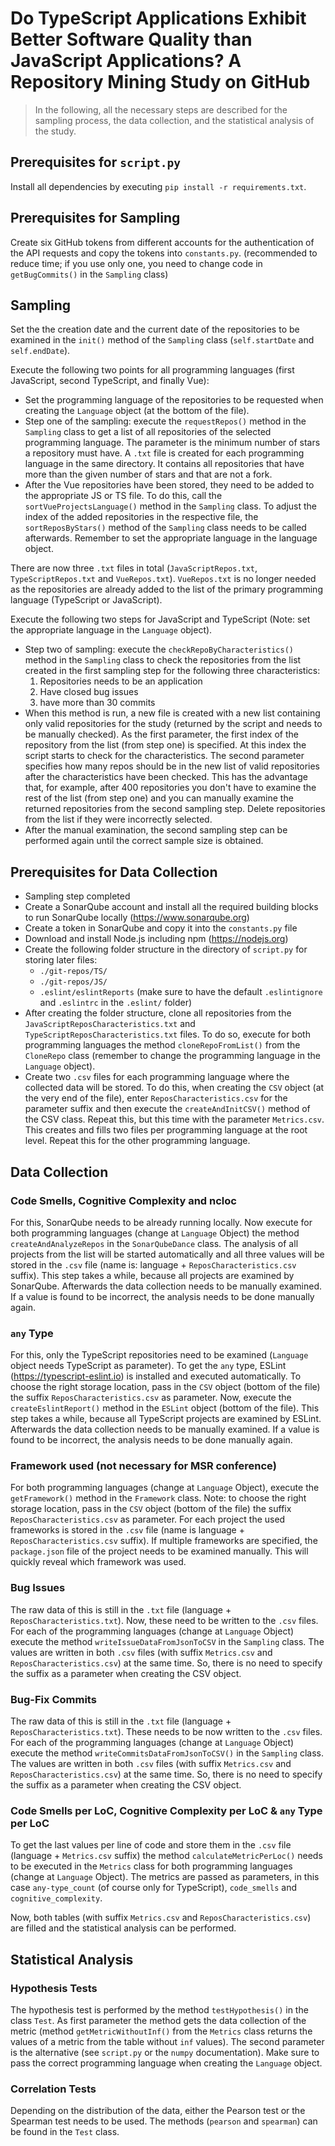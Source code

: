# Do TypeScript Applications Exhibit Better Software Quality than JavaScript Applications? A Repository Mining Study on GitHub
> In the following, all the necessary steps are described for the sampling process, the data collection, and the statistical analysis of the study.

## Prerequisites for `script.py`
Install all dependencies by executing `pip install -r requirements.txt`.

## Prerequisites for Sampling
Create six GitHub tokens from different accounts for the authentication of the API requests and copy the tokens into `constants.py`.
(recommended to reduce time; if you use only one, you need to change code in `getBugCommits()` in the `Sampling` class)

## Sampling
Set the the creation date and the current date of the repositories to be examined in the `init()` method of the `Sampling` class (`self.startDate` and `self.endDate`).

Execute the following two points for all programming languages (first JavaScript, second TypeScript, and finally Vue):

* Set the programming language of the repositories to be requested when creating the `Language` object (at the bottom of the file).
* Step one of the sampling: execute the `requestRepos()` method in the `Sampling` class to get a list of all repositories of the selected programming language. The parameter is the minimum number of stars a repository must have. A `.txt` file is created for each programming language in the same directory. It contains all repositories that have more than the given number of stars and that are not a fork.
* After the Vue repositories have been stored, they need to be added to the appropriate JS or TS file. To do this, call the `sortVueProjectsLanguage()` method in the `Sampling` class. To adjust the index of the added repositories in the respective file, the `sortReposByStars()` method of the `Sampling` class needs to be called afterwards. Remember to set the appropriate language in the language object.

There are now three `.txt` files in total (`JavaScriptRepos.txt`, `TypeScriptRepos.txt` and `VueRepos.txt`). `VueRepos.txt` is no longer needed as the repositories are already added to the list of the primary programming language (TypeScript or JavaScript).

Execute the following two steps for JavaScript and TypeScript (Note: set the appropriate language in the `Language` object).

* Step two of sampling: execute the `checkRepoByCharacteristics()` method in the `Sampling` class to check the repositories from the list created in the first sampling step for the following three characteristics:
  1. Repositories needs to be an application
  2. Have closed bug issues
  3. have more than 30 commits
* When this method is run, a new file is created with a new list containing only valid repositories for the study (returned by the script and needs to be manually checked). As the first parameter, the first index of the repository from the list (from step one) is specified. At this index the script starts to check for the characteristics. The second parameter specifies how many repos should be in the new list of valid repositories after the characteristics have been checked. This has the advantage that, for example, after 400 repositories you don't have to examine the rest of the list (from step one) and you can manually examine the returned repositories from the second sampling step. Delete repositories from the list if they were incorrectly selected.
* After the manual examination, the second sampling step can be performed again until the correct sample size is obtained.

## Prerequisites for Data Collection
* Sampling step completed
* Create a SonarQube account and install all the required building blocks to run SonarQube locally (https://www.sonarqube.org)
* Create a token in SonarQube and copy it into the `constants.py` file
* Download and install Node.js including npm (https://nodejs.org)
* Create the following folder structure in the directory of `script.py` for storing later files:
  * `./git-repos/TS/`
  * `./git-repos/JS/`
  * `.eslint/eslintReports` (make sure to have the default `.eslintignore` and `.eslintrc` in the `.eslint/` folder)
* After creating the folder structure, clone all repositories from the `JavaScriptReposCharacteristics.txt` and `TypeScriptReposCharacteristics.txt` files. To do so, execute for both programming languages the method `cloneRepoFromList()` from the `CloneRepo` class (remember to change the programming language in the `Language` object).
* Create two `.csv` files for each programming language where the collected data will be stored. To do this, when creating the `CSV` object (at the very end of the file), enter `ReposCharacteristics.csv` for the parameter suffix and then execute the `createAndInitCSV()` method of the CSV class. Repeat this, but this time with the parameter `Metrics.csv`. This creates and fills two files per programming language at the root level. Repeat this for the other programming language.

## Data Collection
### Code Smells, Cognitive Complexity and ncloc
For this, SonarQube needs to be already running locally. Now execute for both programming languages (change at `Language` Object) the method `createAndAnalyzeRepos` in the `SonarQubeDance` class. The analysis of all projects from the list will be started automatically and all three values will be stored in the `.csv` file (name is: language + `ReposCharacteristics.csv` suffix). This step takes a while, because all projects are examined by SonarQube. Afterwards the data collection needs to be manually examined. If a value is found to be incorrect, the analysis needs to be done manually again.

### `any` Type
For this, only the TypeScript repositories need to be examined (`Language` object needs TypeScript as parameter). To get the `any` type, ESLint (https://typescript-eslint.io) is installed and executed automatically. To choose the right storage location, pass in the `CSV` object (bottom of the file) the suffix `ReposCharacteristics.csv` as parameter. Now, execute the `createEslintReport()` method in the `ESLint` object (bottom of the file). This step takes a while, because all TypeScript projects are examined by ESLint. Afterwards the data collection needs to be manually examined. If a value is found to be incorrect, the analysis needs to be done manually again.

### Framework used (not necessary for MSR conference)
For both programming languages (change at `Language` Object), execute the `getFramework()` method in the `Framework` class. Note: to choose the right storage location, pass in the `CSV` object (bottom of the file) the suffix `ReposCharacteristics.csv` as parameter. For each project the used frameworks is stored in the `.csv` file (name is language + `ReposCharacteristics.csv` suffix). If multiple frameworks are specified, the `package.json` file of the project needs to be examined manually. This will quickly reveal which framework was used.

### Bug Issues
The raw data of this is still in the `.txt` file (language + `ReposCharacteristics.txt`). Now, these need to be written to the `.csv` files. For each of the programming languages (change at `Language` Object) execute the method `writeIssueDataFromJsonToCSV` in the `Sampling` class. The values are written in both `.csv` files (with suffix `Metrics.csv` and `ReposCharacteristics.csv`) at the same time. So, there is no need to specify the suffix as a parameter when creating the CSV object.

### Bug-Fix Commits
The raw data of this is still in the `.txt` file (language + `ReposCharacteristics.txt`). These needs to be now written to the `.csv` files. For each of the programming languages (change at `Language` Object) execute the method `writeCommitsDataFromJsonToCSV()` in the `Sampling` class. The values are written in both `.csv` files (with suffix `Metrics.csv` and `ReposCharacteristics.csv`) at the same time. So, there is no need to specify the suffix as a parameter when creating the CSV object.

### Code Smells per LoC, Cognitive Complexity per LoC & `any` Type per LoC
To get the last values per line of code and store them in the `.csv` file (language + `Metrics.csv` suffix) the method `calculateMetricPerLoc()` needs to be executed in the `Metrics` class for both programming languages (change at `Language` Object). The metrics are passed as parameters, in this case `any-type_count` (of course only for TypeScript), `code_smells` and `cognitive_complexity`.

Now, both tables (with suffix `Metrics.csv` and `ReposCharacteristics.csv`) are filled and the statistical analysis can be performed.

## Statistical Analysis
### Hypothesis Tests
The hypothesis test is performed by the method `testHypothesis()` in the class `Test`. As first parameter the method gets the data collection of the metric (method `getMetricWithoutInf()` from the `Metrics` class returns the values of a metric from the table without `inf` values). The second parameter is the alternative (see `script.py` or the `numpy` documentation). Make sure to pass the correct programming language when creating the `Language` object.

### Correlation Tests
Depending on the distribution of the data, either the Pearson test or the Spearman test needs to be used. The methods (`pearson` and `spearman`) can be found in the `Test` class.